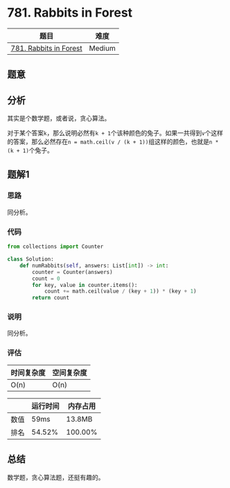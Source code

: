 # 781. Rabbits in Forest

| 题目 | 难度 |
| ---- | ---- |
| [781. Rabbits in Forest](https://leetcode.com/problems/rabbits-in-forest/) | Medium |

## 题意

## 分析

其实是个数学题，或者说，贪心算法。

对于某个答案`k`，那么说明必然有`k + 1`个该种颜色的兔子。如果一共得到`v`个这样的答案，那么必然存在`n = math.ceil(v / (k + 1))`组这样的颜色，也就是`n * (k + 1)`个兔子。

## 题解1

### 思路

同分析。

### 代码

```python
from collections import Counter

class Solution:
    def numRabbits(self, answers: List[int]) -> int:
        counter = Counter(answers)
        count = 0
        for key, value in counter.items():
            count += math.ceil(value / (key + 1)) * (key + 1)
        return count
```

### 说明

同分析。

### 评估

| 时间复杂度 | 空间复杂度 |
| ---- | ---- |
| O(n) | O(n) |

| | 运行时间 | 内存占用 |
| ---- | ---- | ---- |
| 数值 | 59ms | 13.8MB |
| 排名 | 54.52% | 100.00% |

## 总结

数学题，贪心算法题，还挺有趣的。
